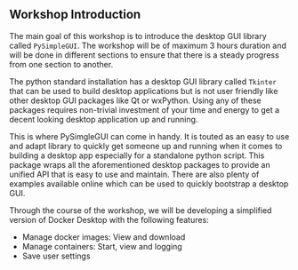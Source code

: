 ## Workshop Introduction

The main goal of this workshop is to introduce the desktop GUI library called `PySimpleGUI`. The workshop will be of maximum 3 hours duration and will be done in different sections to ensure that there is a steady progress from one section to another.

The python standard installation has a desktop GUI library called `Tkinter` that can be used to build desktop applications but is not user friendly like other desktop GUI packages like Qt or wxPython. Using any of these packages requires non-trivial investment of your time and energy to get a decent looking desktop application up and running.

This is where PySimgleGUI can come in handy. It is touted as an easy to use and adapt library to quickly get someone up and running when it comes to building a desktop app especially for a standalone python script. This package wraps all the aforementioned desktop packages to provide an unified API that is easy to use and maintain. There are also plenty of examples available online which can be used to quickly bootstrap a desktop GUI.

Through the course of the workshop, we will be developing a simplified version of Docker Desktop with the following features:

* Manage docker images: View and download
* Manage containers: Start, view and logging
* Save user settings
